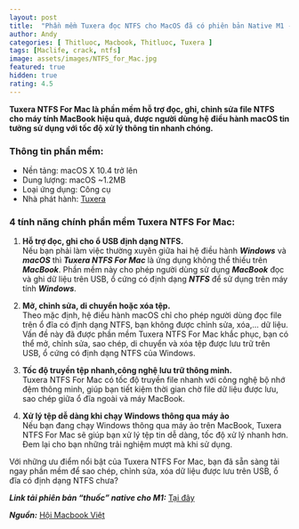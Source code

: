 ```yaml
---
layout: post
title:  "Phần mềm Tuxera đọc NTFS cho MacOS đã có phiên bản Native M1 - Full “thuốc”"
author: Andy
categories: [ Thitluoc, Macbook, Thitluoc, Tuxera ]
tags: [Maclife, crack, ntfs]
image: assets/images/NTFS_for_Mac.jpg
featured: true
hidden: true
rating: 4.5
---
```


**Tuxera NTFS For Mac là phần mềm hỗ trợ đọc, ghi, chỉnh sửa file NTFS cho máy tính MacBook hiệu quả, được người dùng hệ điều hành macOS tin tưởng sử dụng với tốc độ xử lý thông tin nhanh chóng.**

### Thông tin phần mềm:
  - Nền tảng: macOS X 10.4 trở lên
  - Dung lượng: macOS ~1.2MB
  - Loại ứng dụng: Công cụ
  - Nhà phát hành: [Tuxera](https://ntfsformac.tuxera.com/)

### 4 tính năng chính phần mềm Tuxera NTFS For Mac:
  1. **Hỗ trợ đọc, ghi cho ổ USB định dạng NTFS.**
    <br>
    Nếu bạn phải làm việc thường xuyên giữa hai hệ điều hành ***Windows*** và ***macOS*** thì ***Tuxera NTFS For Mac*** là ứng dụng không thể thiếu trên ***MacBook***. Phần mềm này cho phép người dùng sử dụng ***MacBook*** đọc và ghi dữ liệu trên USB, ổ cứng có định dạng ***NTFS*** để sử dụng trên máy tính ***Windows***.

  2. **Mở, chỉnh sửa, di chuyển hoặc xóa tệp.**
    <br>
    Theo mặc định, hệ điều hành macOS chỉ cho phép người dùng đọc file trên ổ đĩa có định dạng NTFS, bạn không được chỉnh sửa, xóa,... dữ liệu. Vấn đề này đã được phần mềm Tuxera NTFS For Mac khắc phục, bạn có thể mở, chỉnh sửa, sao chép, di chuyển và xóa tệp được lưu trữ trên USB, ổ cứng có định dạng NTFS của Windows.

  3. **Tốc độ truyền tệp nhanh,công nghệ lưu trữ thông minh.**
    <br>
    Tuxera NTFS For Mac có tốc độ truyền file nhanh với công nghệ bộ nhớ đệm thông minh, giúp bạn tiết kiệm thời gian chờ file dữ liệu được lưu, sao chép giữa ổ đĩa ngoài và máy MacBook.
  4. **Xử lý tệp dễ dàng khi chạy Windows thông qua máy ảo**
    <br>
    Nếu bạn đang chạy Windows thông qua máy ảo trên MacBook, Tuxera NTFS For Mac sẽ giúp bạn xử lý tệp tin dễ dàng, tốc độ xử lý nhanh hơn. Đem lại cho bạn những trải nghiệm mượt mà khi sử dụng.

  Với những ưu điểm nổi bật của Tuxera NTFS For Mac, bạn đã sẵn sàng tải ngay phần mềm để sao chép, chỉnh sửa, xóa dữ liệu được lưu trên USB, ổ đĩa có định dạng NTFS chưa?

  ***Link tải phiên bản “thuốc” native cho M1:*** [Tại đây](https://www.fshare.vn/file/36CXEW4IZ4C3)

***Nguồn:*** [Hội Macbook Việt](https://www.facebook.com/groups/hoimacbookviet/permalink/1394961797523510/)
